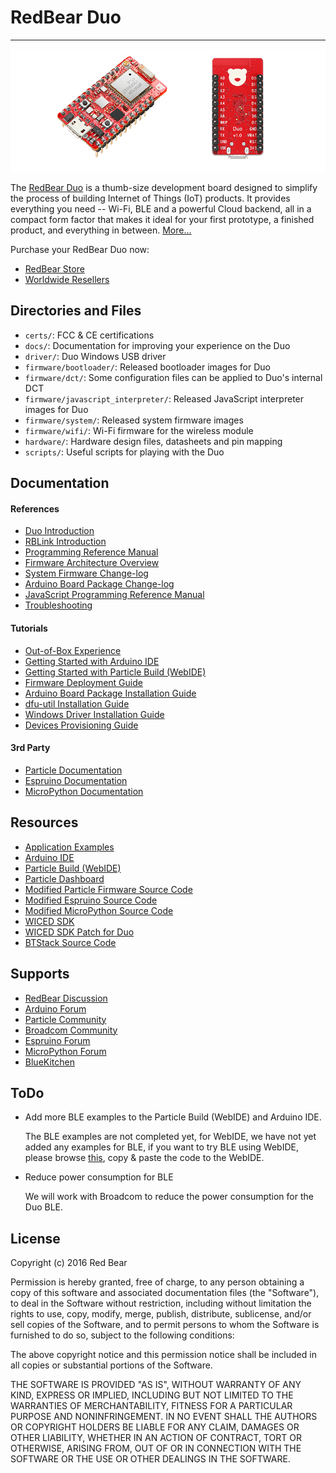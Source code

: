 
# RedBear Duo
---

![image](docs/images/RB_Duo.png)

The [RedBear Duo](http://www.redbear.cc/duo) is a thumb-size development board designed to simplify the process of building Internet of Things (IoT) products. It provides everything you need -- Wi-Fi, BLE and a powerful Cloud backend, all in a compact form factor that makes it ideal for your first prototype, a finished product, and everything in between. [More...](docs/duo_introduction.md) 

Purchase your RedBear Duo now: 

* [RedBear Store](https://store.redbear.cc/product.html)
* [Worldwide Resellers](http://redbearlab.com/buy/)


## Directories and Files

* `certs/`: FCC & CE certifications
* `docs/`: Documentation for improving your experience on the Duo
* `driver/`: Duo Windows USB driver
* `firmware/bootloader/`: Released bootloader images for Duo
* `firmware/dct/`: Some configuration files can be applied to Duo's internal DCT
* `firmware/javascript_interpreter/`: Released JavaScript interpreter images for Duo
* `firmware/system/`: Released system firmware images
* `firmware/wifi/`: Wi-Fi firmware for the wireless module 
* `hardware/`: Hardware design files, datasheets and pin mapping
* `scripts/`: Useful scripts for playing with the Duo


## Documentation

#### References

* [Duo Introduction](docs/duo_introduction.md)
* [RBLink Introduction](docs/rblink_introduction.md)
* [Programming Reference Manual](docs/programming_reference_manual.md)
* [Firmware Architecture Overview](docs/firmware_architecture_overview.md)
* [System Firmware Change-log](docs/system_firmware_changelog.md)
* [Arduino Board Package Change-log](https://github.com/redbear/STM32-Arduino/blob/master/CHANGELOG.md)
* [JavaScript Programming Reference Manual](docs/javascript_programming_reference_manual.md)
* [Troubleshooting](docs/troubleshooting.md)

#### Tutorials

* [Out-of-Box Experience](docs/out_of_box_experience.md)
* [Getting Started with Arduino IDE](docs/getting_started_with_arduino_ide.md)
* [Getting Started with Particle Build (WebIDE)](docs/getting_started_with_particle_build.md)
* [Firmware Deployment Guide](docs/firmware_deployment_guide.md)
* [Arduino Board Package Installation Guide](docs/arduino_board_package_installation_guide.md)
* [dfu-util Installation Guide](docs/dfu-util_installation_guide.md)
* [Windows Driver Installation Guide](docs/windows_driver_installation_guide.md)
* [Devices Provisioning Guide](docs/devices_provisioning_guide.md)

#### 3rd Party

* [Particle Documentation](https://docs.particle.io/guide/getting-started/intro/photon/)
* [Espruino Documentation](http://www.espruino.com/)
* [MicroPython Documentation](http://docs.micropython.org/en/latest/pyboard/)


## Resources

* [Application Examples](https://github.com/redbear/STM32-Arduino/tree/master/arduino/libraries/RedBear_Duo)
* [Arduino IDE](https://www.arduino.cc/en/Main/Software)
* [Particle Build (WebIDE)](https://build.particle.io/)
* [Particle Dashboard](https://dashboard.particle.io/)
* [Modified Particle Firmware Source Code](https://github.com/redbear/firmware)
* [Modified Espruino Source Code](https://github.com/redbear/Espruino)
* [Modified MicroPython Source Code](https://github.com/redbear/micropython)
* [WICED SDK](https://community.broadcom.com/community/wiced-wifi/wiced-wifi-documentation)
* [WICED SDK Patch for Duo](https://github.com/redbear/WICED-SDK)
* [BTStack Source Code](https://github.com/redbear/btstack)


## Supports

* [RedBear Discussion](http://discuss.redbear.cc)
* [Arduino Forum](https://forum.arduino.cc/)
* [Particle Community](https://community.particle.io)
* [Broadcom Community](https://community.broadcom.com/welcome)
* [Espruino Forum](http://forum.espruino.com/)
* [MicroPython Forum](http://forum.micropython.org/)
* [BlueKitchen](https://bluekitchen-gmbh.com/)


## ToDo

* Add more BLE examples to the Particle Build (WebIDE) and Arduino IDE.

	The BLE examples are not completed yet, for WebIDE, we have not yet added any examples for BLE, if you want to try BLE using WebIDE, please browse [this](https://github.com/redbear/STM32-Arduino/tree/master/arduino/libraries/RedBear_Duo/examples/03.BLE), copy & paste the code to the WebIDE.

* Reduce power consumption for BLE

	We will work with Broadcom to reduce the power consumption for the Duo BLE.


## License

Copyright (c) 2016 Red Bear

Permission is hereby granted, free of charge, to any person obtaining a copy of this software and associated documentation files (the "Software"), to deal in the Software without restriction, including without limitation the rights to use, copy, modify, merge, publish, distribute, sublicense, and/or sell copies of the Software, and to permit persons to whom the Software is furnished to do so, subject to the following conditions:

The above copyright notice and this permission notice shall be included in all copies or substantial portions of the Software.

THE SOFTWARE IS PROVIDED "AS IS", WITHOUT WARRANTY OF ANY KIND, EXPRESS OR IMPLIED, INCLUDING BUT NOT LIMITED TO THE WARRANTIES OF MERCHANTABILITY, FITNESS FOR A PARTICULAR PURPOSE AND NONINFRINGEMENT. IN NO EVENT SHALL THE AUTHORS OR COPYRIGHT HOLDERS BE LIABLE FOR ANY CLAIM, DAMAGES OR OTHER LIABILITY, WHETHER IN AN ACTION OF CONTRACT, TORT OR OTHERWISE, ARISING FROM, OUT OF OR IN CONNECTION WITH THE SOFTWARE OR THE USE OR OTHER DEALINGS IN THE SOFTWARE.

